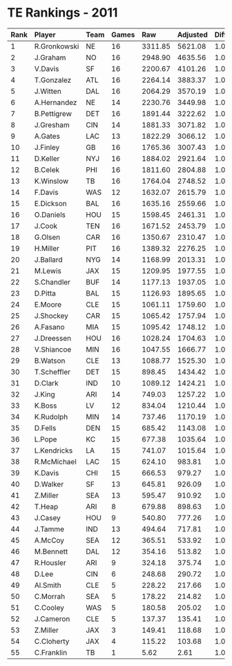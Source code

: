 # TE Rankings - 2011

| Rank | Player       | Team | Games | Raw     | Adjusted | Difficulty | Avg/Game | Typical | Consistency | Trend    |
| :----| :------------| :----| :-----| :-------| :--------| :----------| :--------| :-------| :-----------| :--------|
| 1    | R.Gronkowski | NE   | 16    | 3311.85 | 5621.08  | 1.000      | 351.32   | 349.68  | 7/1/8       | +137.5%  |
| 2    | J.Graham     | NO   | 16    | 2948.90 | 4635.56  | 1.000      | 289.72   | 281.11  | 7/2/7       | +73.1%   |
| 3    | V.Davis      | SF   | 16    | 2200.67 | 4101.26  | 1.000      | 256.33   | 297.58  | 11/1/4      | +161.4%  |
| 4    | T.Gonzalez   | ATL  | 16    | 2264.14 | 3883.37  | 1.000      | 242.71   | 241.32  | 8/1/7       | +172.7%  |
| 5    | J.Witten     | DAL  | 16    | 2064.29 | 3570.19  | 1.000      | 223.14   | 231.59  | 9/0/7       | +96.8%   |
| 6    | A.Hernandez  | NE   | 14    | 2230.76 | 3449.98  | 1.000      | 246.43   | 251.86  | 8/2/4       | +98.3%   |
| 7    | B.Pettigrew  | DET  | 16    | 1891.44 | 3222.62  | 1.000      | 201.41   | 212.85  | 7/2/7       | +163.8%  |
| 8    | J.Gresham    | CIN  | 14    | 1881.33 | 3071.82  | 1.000      | 219.42   | 199.80  | 7/0/7       | +120.8%  |
| 9    | A.Gates      | LAC  | 13    | 1822.29 | 3066.12  | 1.000      | 235.86   | 249.72  | 6/1/6       | +131.2%  |
| 10   | J.Finley     | GB   | 16    | 1765.36 | 3007.43  | 1.000      | 187.96   | 224.12  | 11/0/5      | +206.5%  |
| 11   | D.Keller     | NYJ  | 16    | 1884.02 | 2921.64  | 1.000      | 182.60   | 181.71  | 9/0/7       | +157.6%  |
| 12   | B.Celek      | PHI  | 16    | 1811.60 | 2804.88  | 1.000      | 175.31   | 170.68  | 8/1/7       | +212.2%  |
| 13   | K.Winslow    | TB   | 16    | 1764.04 | 2748.52  | 1.000      | 171.78   | 167.92  | 8/2/6       | +60.6%   |
| 14   | F.Davis      | WAS  | 12    | 1632.07 | 2615.79  | 1.000      | 217.98   | 207.02  | 4/0/8       | INACTIVE |
| 15   | E.Dickson    | BAL  | 16    | 1635.16 | 2559.66  | 1.000      | 159.98   | 143.39  | 8/0/8       | +168.4%  |
| 16   | O.Daniels    | HOU  | 15    | 1598.45 | 2461.31  | 1.000      | 164.09   | 159.86  | 8/2/5       | +211.8%  |
| 17   | J.Cook       | TEN  | 16    | 1671.52 | 2453.79  | 1.000      | 153.36   | 145.33  | 9/1/6       | +372.7%  |
| 18   | G.Olsen      | CAR  | 16    | 1350.67 | 2310.47  | 1.000      | 144.40   | 138.19  | 7/1/8       | +285.7%  |
| 19   | H.Miller     | PIT  | 16    | 1389.32 | 2276.25  | 1.000      | 142.27   | 152.93  | 9/1/6       | +159.9%  |
| 20   | J.Ballard    | NYG  | 14    | 1168.99 | 2013.31  | 1.000      | 143.81   | 151.04  | 8/1/5       | +161.3%  |
| 21   | M.Lewis      | JAX  | 15    | 1209.95 | 1977.55  | 1.000      | 131.84   | 120.85  | 7/2/6       | +203.7%  |
| 22   | S.Chandler   | BUF  | 14    | 1177.13 | 1937.05  | 1.000      | 138.36   | 119.29  | 8/0/6       | +289.5%  |
| 23   | D.Pitta      | BAL  | 15    | 1126.93 | 1895.65  | 1.000      | 126.38   | 122.53  | 8/0/7       | +213.0%  |
| 24   | E.Moore      | CLE  | 15    | 1061.11 | 1759.60  | 1.000      | 117.31   | 130.03  | 8/1/6       | +443.1%  |
| 25   | J.Shockey    | CAR  | 15    | 1065.42 | 1757.94  | 1.000      | 117.20   | 114.33  | 7/2/6       | +80.3%   |
| 26   | A.Fasano     | MIA  | 15    | 1095.42 | 1748.12  | 1.000      | 116.54   | 108.63  | 6/0/9       | +171.0%  |
| 27   | J.Dreessen   | HOU  | 16    | 1028.24 | 1704.63  | 1.000      | 106.54   | 112.84  | 9/1/6       | +319.3%  |
| 28   | V.Shiancoe   | MIN  | 16    | 1047.55 | 1666.77  | 1.000      | 104.17   | 108.76  | 8/0/8       | +282.6%  |
| 29   | B.Watson     | CLE  | 13    | 1088.77 | 1525.30  | 1.000      | 117.33   | 93.51   | 6/0/7       | INACTIVE |
| 30   | T.Scheffler  | DET  | 15    | 898.45  | 1434.42  | 1.000      | 95.63    | 96.54   | 8/0/7       | +462.4%  |
| 31   | D.Clark      | IND  | 10    | 1089.12 | 1424.21  | 1.000      | 142.42   | 127.53  | 6/0/4       | +201.1%  |
| 32   | J.King       | ARI  | 14    | 749.03  | 1257.22  | 1.000      | 89.80    | 86.86   | 6/2/6       | +221.7%  |
| 33   | K.Boss       | LV   | 12    | 834.04  | 1210.44  | 1.000      | 100.87   | 89.81   | 4/0/8       | +173.7%  |
| 34   | K.Rudolph    | MIN  | 14    | 737.46  | 1170.19  | 1.000      | 83.58    | 90.20   | 9/0/5       | +225.5%  |
| 35   | D.Fells      | DEN  | 15    | 685.42  | 1143.08  | 1.000      | 76.21    | 76.33   | 9/0/6       | +690.7%  |
| 36   | L.Pope       | KC   | 15    | 677.38  | 1035.64  | 1.000      | 69.04    | 57.42   | 9/1/5       | +328.5%  |
| 37   | L.Kendricks  | LA   | 15    | 741.07  | 1015.64  | 1.000      | 67.71    | 68.12   | 8/2/5       | +205.9%  |
| 38   | R.McMichael  | LAC  | 15    | 624.10  | 983.81   | 1.000      | 65.59    | 56.37   | 7/1/7       | +252.2%  |
| 39   | K.Davis      | CHI  | 15    | 666.53  | 979.27   | 1.000      | 65.28    | 62.24   | 7/2/6       | +623.0%  |
| 40   | D.Walker     | SF   | 13    | 645.81  | 926.09   | 1.000      | 71.24    | 74.04   | 8/0/5       | +678.4%  |
| 41   | Z.Miller     | SEA  | 13    | 595.47  | 910.92   | 1.000      | 70.07    | 74.37   | 7/0/6       | +172.6%  |
| 42   | T.Heap       | ARI  | 8     | 679.88  | 898.63   | 1.000      | 112.33   | 139.38  | 5/0/3       | +318.8%  |
| 43   | J.Casey      | HOU  | 9     | 540.80  | 777.26   | 1.000      | 86.36    | 48.29   | 6/0/3       | +1817.6% |
| 44   | J.Tamme      | IND  | 13    | 494.64  | 717.81   | 1.000      | 55.22    | 36.42   | 7/0/6       | +2148.0% |
| 45   | A.McCoy      | SEA  | 12    | 365.51  | 533.92   | 1.000      | 44.49    | 36.67   | 4/0/8       | +302.9%  |
| 46   | M.Bennett    | DAL  | 12    | 354.16  | 513.82   | 1.000      | 42.82    | 47.23   | 7/1/4       | +462.7%  |
| 47   | R.Housler    | ARI  | 9     | 324.18  | 375.74   | 1.000      | 41.75    | 44.11   | 5/0/4       | +337.4%  |
| 48   | D.Lee        | CIN  | 6     | 248.68  | 290.72   | 1.000      | 48.45    | 50.54   | 4/0/2       | +336.1%  |
| 49   | Al.Smith     | CLE  | 5     | 228.22  | 217.66   | 1.000      | 43.53    | 47.63   | 3/0/2       | INACTIVE |
| 50   | C.Morrah     | SEA  | 5     | 178.22  | 214.82   | 1.000      | 42.96    | 48.97   | 3/0/2       | N/A      |
| 51   | C.Cooley     | WAS  | 5     | 180.58  | 205.02   | 1.000      | 41.00    | 27.90   | 3/0/2       | INACTIVE |
| 52   | J.Cameron    | CLE  | 5     | 137.37  | 135.41   | 1.000      | 27.08    | 28.35   | 3/0/2       | N/A      |
| 53   | Z.Miller     | JAX  | 3     | 149.41  | 118.68   | 1.000      | 39.56    | 39.56   | 1/0/2       | INACTIVE |
| 54   | C.Cloherty   | JAX  | 4     | 115.22  | 103.68   | 1.000      | 25.92    | 38.55   | 3/0/1       | N/A      |
| 55   | C.Franklin   | TB   | 1     | 5.62    | 2.61     | 1.000      | 2.61     | 2.61    | 0/1/0       | INACTIVE |


